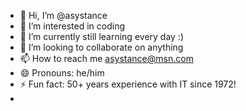 - 👋 Hi, I’m @asystance
- 👀 I’m interested in coding
- 🌱 I’m currently still learning every day :)
- 💞️ I’m looking to collaborate on anything
- 📫 How to reach me asystance@msn.com
- 😄 Pronouns: he/him
- ⚡ Fun fact: 50+ years experience with IT since 1972!
- 

<!---
asystance/asystance is a ✨ special ✨ repository because its `README.md` (this file) appears on your GitHub profile.
You can click the Preview link to take a look at your changes.
--->
